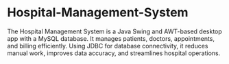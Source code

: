 # Hospital-Management-System
The Hospital Management System is a Java Swing and AWT-based desktop app with a MySQL database. It manages patients, doctors, appointments, and billing efficiently. Using JDBC for database connectivity, it reduces manual work, improves data accuracy, and streamlines hospital operations.
